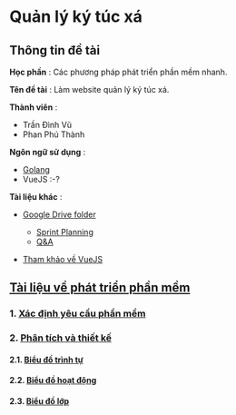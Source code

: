 # Quản lý ký túc xá

## Thông tin đề tài 

**Học phần** : Các phương pháp phát triển phần mềm nhanh.

**Tên đề tài** : Làm website quản lý ký túc xá.

**Thành viên** : 
- Trần Đình Vũ
- Phan Phú Thành

**Ngôn ngữ sử dụng** :
- [Golang](https://golang.org/)
- VueJS :-?

**Tài liệu khác** :
- [Google Drive folder](https://drive.google.com/open?id=1mdFRZLyr1xLBjlqofsPvLP6bdbBcQS_B)

  -  [Sprint Planning](https://docs.google.com/spreadsheets/d/1EoV6SjYCSxJXXKl3eWgFJAMr5WD1BUkhHbn7Jj3Wa5A/edit?usp=sharing)
  -  [Q&A](https://docs.google.com/spreadsheets/d/1qhD5vAsDTaZFDzS6ogCaKI8Yk6_AQ2E665HbKgXV0JI/edit?usp=sharing)

- [Tham khảo về VueJS](https://viblo.asia/p/thuc-hanh-vuejs-cho-nguoi-moi-bat-dau-p1-QpmledMVZrd)

## [Tài liệu về phát triển phần mềm](https://github.com/ThanhPP/HUST_20192_QuanLyKyTucXa/tree/master/TaiLieu)

### 1. [Xác định yêu cầu phần mềm](https://github.com/ThanhPP/HUST_20192_QuanLyKyTucXa/tree/master/TaiLieu/XacDinhYeuCauPhanMem)

### 2. [Phân tích và thiết kế](https://github.com/ThanhPP/HUST_20192_QuanLyKyTucXa/tree/master/TaiLieu/PhanTich%26ThietKe)

#### 2.1. [Biểu đồ trình tự](https://github.com/ThanhPP/HUST_20192_QuanLyKyTucXa/tree/master/TaiLieu/PhanTich%26ThietKe/Bieu%20do%20trinh%20tu)

#### 2.2. [Biểu đồ hoạt động](https://github.com/ThanhPP/HUST_20192_QuanLyKyTucXa/tree/master/TaiLieu/PhanTich%26ThietKe/Bieu%20do%20trinh%20tu)

#### 2.3. [Biểu đồ lớp](https://github.com/ThanhPP/HUST_20192_QuanLyKyTucXa/tree/master/TaiLieu/PhanTich%26ThietKe/Bieu%20do%lop)